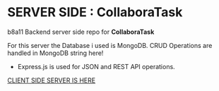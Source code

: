 # SERVER SIDE : CollaboraTask  

b8a11
Backend server side repo for **CollaboraTask**

For this server the Database i used is MongoDB. CRUD Operations are handled in MongoDB string here!

- Express.js is used for JSON and REST API operations.

[CLIENT SIDE SERVER IS HERE](https://github.com/abdnimit1203/Online-group-study)